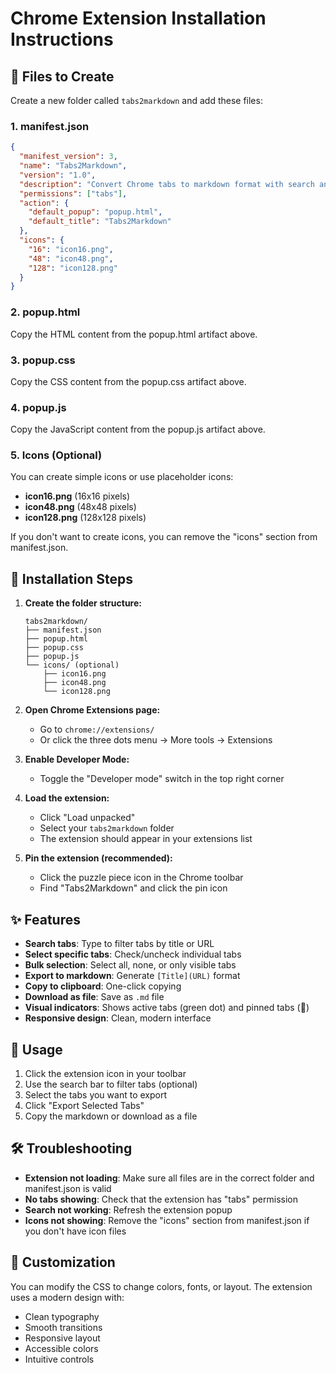 # Chrome Extension Installation Instructions

## 📁 Files to Create

Create a new folder called `tabs2markdown` and add these files:

### 1. manifest.json
```json
{
  "manifest_version": 3,
  "name": "Tabs2Markdown",
  "version": "1.0",
  "description": "Convert Chrome tabs to markdown format with search and selection features",
  "permissions": ["tabs"],
  "action": {
    "default_popup": "popup.html",
    "default_title": "Tabs2Markdown"
  },
  "icons": {
    "16": "icon16.png",
    "48": "icon48.png",
    "128": "icon128.png"
  }
}
```

### 2. popup.html
Copy the HTML content from the popup.html artifact above.

### 3. popup.css
Copy the CSS content from the popup.css artifact above.

### 4. popup.js
Copy the JavaScript content from the popup.js artifact above.

### 5. Icons (Optional)
You can create simple icons or use placeholder icons:
- **icon16.png** (16x16 pixels)
- **icon48.png** (48x48 pixels)  
- **icon128.png** (128x128 pixels)

If you don't want to create icons, you can remove the "icons" section from manifest.json.

## 🚀 Installation Steps

1. **Create the folder structure:**
   ```
   tabs2markdown/
   ├── manifest.json
   ├── popup.html
   ├── popup.css
   ├── popup.js
   └── icons/ (optional)
       ├── icon16.png
       ├── icon48.png
       └── icon128.png
   ```

2. **Open Chrome Extensions page:**
   - Go to `chrome://extensions/`
   - Or click the three dots menu → More tools → Extensions

3. **Enable Developer Mode:**
   - Toggle the "Developer mode" switch in the top right corner

4. **Load the extension:**
   - Click "Load unpacked"
   - Select your `tabs2markdown` folder
   - The extension should appear in your extensions list

5. **Pin the extension (recommended):**
   - Click the puzzle piece icon in the Chrome toolbar
   - Find "Tabs2Markdown" and click the pin icon

## ✨ Features

- **Search tabs**: Type to filter tabs by title or URL
- **Select specific tabs**: Check/uncheck individual tabs
- **Bulk selection**: Select all, none, or only visible tabs
- **Export to markdown**: Generate `[Title](URL)` format
- **Copy to clipboard**: One-click copying
- **Download as file**: Save as `.md` file
- **Visual indicators**: Shows active tabs (green dot) and pinned tabs (📌)
- **Responsive design**: Clean, modern interface

## 🔧 Usage

1. Click the extension icon in your toolbar
2. Use the search bar to filter tabs (optional)
3. Select the tabs you want to export
4. Click "Export Selected Tabs"
5. Copy the markdown or download as a file

## 🛠️ Troubleshooting

- **Extension not loading**: Make sure all files are in the correct folder and manifest.json is valid
- **No tabs showing**: Check that the extension has "tabs" permission
- **Search not working**: Refresh the extension popup
- **Icons not showing**: Remove the "icons" section from manifest.json if you don't have icon files

## 🎨 Customization

You can modify the CSS to change colors, fonts, or layout. The extension uses a modern design with:
- Clean typography
- Smooth transitions
- Responsive layout
- Accessible colors
- Intuitive controls
